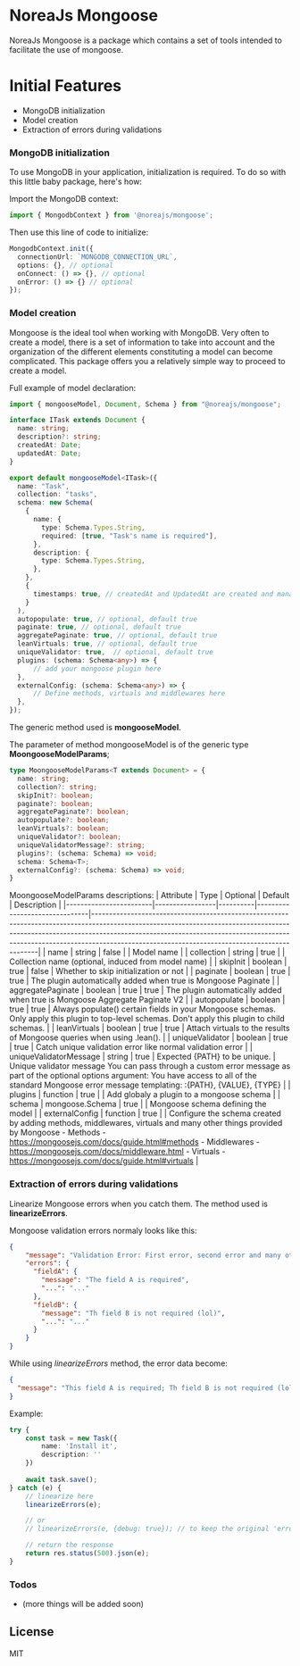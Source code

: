 # NoreaJs Mongoose


NoreaJs Mongoose is a package which contains a set of tools intended to facilitate the use of mongoose.

# Initial Features

- MongoDB initialization
- Model creation
- Extraction of errors during validations

### MongoDB initialization

To use MongoDB in your application, initialization is required. To do so with this little baby package, here's how:

Import the MongoDB context:
```typescript
import { MongodbContext } from '@noreajs/mongoose';
```

Then use this line of code to initialize:
```typescript
MongodbContext.init({
  connectionUrl: `MONGODB_CONNECTION_URL`,
  options: {}, // optional
  onConnect: () => {}, // optional
  onError: () => {} // optional
});
```

### Model creation

Mongoose is the ideal tool when working with MongoDB. Very often to create a model, there is a set of information to take into account and the organization of the different elements constituting a model can become complicated. This package offers you a relatively simple way to proceed to create a model.

Full example of model declaration:
```typescript
import { mongooseModel, Document, Schema } from "@noreajs/mongoose";

interface ITask extends Document {
  name: string;
  description?: string;
  createdAt: Date;
  updatedAt: Date;
}

export default mongooseModel<ITask>({
  name: "Task",
  collection: "tasks",
  schema: new Schema(
    {
      name: {
        type: Schema.Types.String,
        required: [true, "Task's name is required"],
      },
      description: {
        type: Schema.Types.String,
      },
    },
    {
      timestamps: true, // createdAt and UpdatedAt are created and managed by mongoose
    }
  ),
  autopopulate: true, // optional, default true
  paginate: true, // optional, default true
  aggregatePaginate: true, // optional, default true
  leanVirtuals: true, // optional, default true
  uniqueValidator: true,  // optional, default true
  plugins: (schema: Schema<any>) => {
      // add your mongoose plugin here
  },
  externalConfig: (schema: Schema<any>) => {
      // Define methods, virtuals and middlewares here
  },
});

```

The generic method used is **mongooseModel<T>**.

The parameter of method mongooseModel is of the generic type **MoongooseModelParams<T>**;
```typescript
type MoongooseModelParams<T extends Document> = {
  name: string;
  collection?: string;
  skipInit?: boolean;
  paginate?: boolean;
  aggregatePaginate?: boolean;
  autopopulate?: boolean;
  leanVirtuals?: boolean;
  uniqueValidator?: boolean;
  uniqueValidatorMessage?: string;
  plugins?: (schema: Schema) => void;
  schema: Schema<T>;
  externalConfig?: (schema: Schema) => void;
}
```

MoongooseModelParams<T> descriptions:
| Attribute              | Type            | Optional | Default                       | Description                                                                                                                                                                                                                                                                                             |
|------------------------|-----------------|----------|-------------------------------|---------------------------------------------------------------------------------------------------------------------------------------------------------------------------------------------------------------------------------------------------------------------------------------------------------|
| name                   | string          | false    |                               | Model name                                                                                                                                                                                                                                                                                              |
| collection             | string          | true     |                               | Collection name (optional, induced from model name)                                                                                                                                                                                                                                                     |
| skipInit               | boolean         | true     | false                         | Whether to skip initialization or not                                                                                                                                                                                                                                                                   |
| paginate               | boolean         | true     | true                          | The plugin automatically added when true is Mongoose Paginate                                                                                                                                                                                                                                           |
| aggregatePaginate      | boolean         | true     | true                          | The plugin automatically added when true is Mongoose Aggregate Paginate V2                                                                                                                                                                                                                              |
| autopopulate           | boolean         | true     | true                          | Always populate() certain fields in your Mongoose schemas. Only apply this plugin to top-level schemas. Don't apply this plugin to child schemas.                                                                                                                                                       |
| leanVirtuals           | boolean         | true     | true                          | Attach virtuals to the results of Mongoose queries when using .lean().                                                                                                                                                                                                                                  |
| uniqueValidator        | boolean         | true     | true                          | Catch unique validation error like normal validation error                                                                                                                                                                                                                                              |
| uniqueValidatorMessage | string          | true     | Expected {PATH} to be unique. | Unique validator message  You can pass through a custom error message as part of the optional options argument: You have access to all of the standard Mongoose error message templating: :{PATH}, {VALUE}, {TYPE}                                                                                      |
| plugins                | function        | true     |                               | Add globaly a plugin to a mongoose schema                                                                                                                                                                                                                                                               |
| schema                 | mongoose.Schema | true     |                               | Mongoose schema defining the model                                                                                                                                                                                                                                                                      |
| externalConfig         | function        | true     |                               | Configure the schema created by adding methods, middlewares, virtuals and many other things provided by Mongoose  - Methods - https://mongoosejs.com/docs/guide.html#methods  - Middlewares - https://mongoosejs.com/docs/middleware.html  - Virtuals - https://mongoosejs.com/docs/guide.html#virtuals |


### Extraction of errors during validations
Linearize Mongoose errors when you catch them. The method used is **linearizeErrors**.

Mongoose validation errors normaly looks like this:
```json
{
    "message": "Validation Error: First error, second error and many other (maybe) unnecessary",
    "errors": {
      "fieldA": {
        "message": "The field A is required",
        "...": "..."
      },
      "fieldB": {
        "message": "Th field B is not required (lol)",
        "...": "..."
      }
    }
}
```

While using *linearizeErrors* method, the error data become:
```json
{
  "message": "This field A is required; Th field B is not required (lol)"
}
```

Example:
```typescript
try {
    const task = new Task({
        name: 'Install it',
        description: ''
    })
    
    await task.save();
} catch (e) {
    // linearize here
    linearizeErrors(e);

    // or
    // linearizeErrors(e, {debug: true}); // to keep the original 'errors' attribute

    // return the response
    return res.status(500).json(e);
}
```

### Todos

 - (more things will be added soon)

License
----

MIT